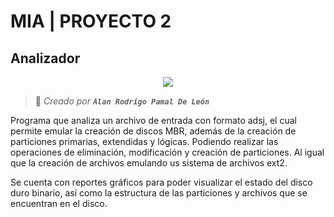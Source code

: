 # MIA | PROYECTO 2
## Analizador

<div align="center">

 <a href="https://www.python.org/" target="_blank"><img src="https://img.shields.io/badge/-Python-ffda4b?style=for-the-badge&logo=python&logoColor=white"/></a>

</div>

> 👤 *Creado por **`Alan Rodrigo Pamal De León`***

Programa que analiza un archivo de entrada con formato adsj, el cual permite emular la creación de discos MBR, además de la creación de particiones primarias, extendidas y lógicas. Podiendo realizar las operaciones de eliminación, modificación y creación de particiones. Al igual que la creación de archivos  emulando us sistema de archivos ext2.

Se cuenta con reportes gráficos para poder visualizar el estado del disco duro binario, así como la estructura de las particiones y archivos que se encuentran en el disco.
